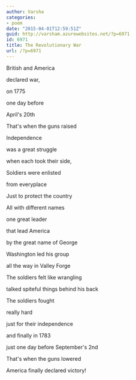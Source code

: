 ```yaml
---
author: Varsha
categories:
- poem
date: "2015-04-01T12:59:51Z"
guid: http://varsham.azurewebsites.net/?p=6971
id: 6971
title: The Revolutionary War
url: /?p=6971
---
```


British and America
  
declared war,
  
on 1775
  
one day before
  
April's 20th
  
That's when the guns raised
  
Independence
  
was a great struggle
  
when each took their side,
  
Soldiers were enlisted
  
from everyplace
  
Just to protect the country
  
All with different names
  
one great leader
  
that lead America
  
by the great name of George
  
Washington led his group
  
all the way in Valley Forge
  
The soldiers felt like wrangling
  
talked spiteful things behind his back
  
The soldiers fought
  
really hard
  
just for their independence
  
and finally in 1783
  
just one day before September's 2nd
  
That's when the guns lowered
  
America finally declared victory!